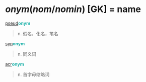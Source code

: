 # _onym_(_nom_/_nomin_) [GK] = name

[pseud](pseudo-.md)<b style="color: #20B2AA;">onym</b>
> n. 假名，化名，笔名

[syn](sym-.md)<b style="color: #20B2AA;">onym</b>
> n. 同义词

[acr](_ac_.md)<b style="color: #20B2AA;">onym</b>
> n. 首字母缩略词